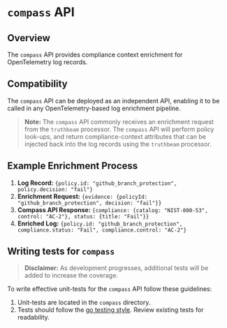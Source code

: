 # `compass` API

## Overview

The `compass` API provides compliance context enrichment for OpenTelemetry log records. 

## Compatibility

The `compass` API can be deployed as an independent API, enabling it to be called in any OpenTelemetry-based log enrichment pipeline.

> **Note:** The `compass` API commonly receives an enrichment request from the `truthbeam` processor. The `compass` API will perform policy look-ups, and return compliance-context attributes that can be injected back into the log records using the `truthbeam` processor.

## Example Enrichment Process

1. **Log Record:** `{policy.id: "github_branch_protection", policy.decision: "fail"}`
2. **Enrichment Request:** `{evidence: {policyId: "github_branch_protection", decision: "fail"}}`
3. **Compass API Response:** `{compliance: {catalog: "NIST-800-53", control: "AC-2"}, status: {title: "Fail"}}`
4. **Enriched Log:** `{policy.id: "github_branch_protection", compliance.status: "Fail", compliance.control: "AC-2"}`

## Writing tests for `compass`

> **Disclaimer:** As development progresses, additional tests will be added to increase the coverage.

To write effective unit-tests for the `compass` API follow these guidelines:

1. Unit-tests are located in the `compass` directory.
2. Tests should follow the [go testing style](https://go.dev/doc/tutorial/add-a-test). Review existing tests for readability.
